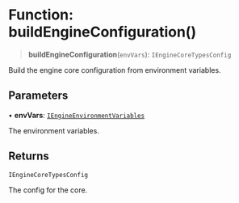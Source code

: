 # Function: buildEngineConfiguration()

> **buildEngineConfiguration**(`envVars`): `IEngineCoreTypesConfig`

Build the engine core configuration from environment variables.

## Parameters

• **envVars**: [`IEngineEnvironmentVariables`](../interfaces/IEngineEnvironmentVariables.md)

The environment variables.

## Returns

`IEngineCoreTypesConfig`

The config for the core.
